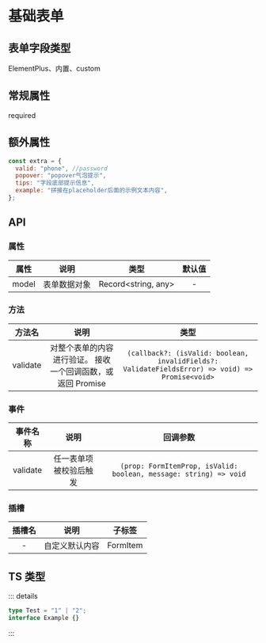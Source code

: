 <script lang="ts" setup>
import {reactive} from "vue";
const model=reactive({
  xb: 0
})
const fields=[
  {prop: 'xm',label: '姓名',required:true},
  {prop: 'zh',label: '电话',extra:{ valid: 'phone' }},
  {prop: 'mm',label: '密码',extra:{ valid: 'password' }},
  {prop:'lx',label:'类型',type: 'select',options: [
    {label: '类型0',value: 0},
    {label: '类型1',value: 1},
    {label: '类型2',value: 2}
  ]},
  {prop:'xb',label:'性别',type: 'radio-group',options: [
    {label: '未知',value: 0},
    {label: '男',value: 1},
    {label: '女',value: 2}
  ]}
]
</script>

# 基础表单

## 表单字段类型

ElementPlus、内置、custom
<BaseForm v-model="model" :fields="fields"/>

## 常规属性

required

## 额外属性

```js
const extra = {
  valid: "phone", //password
  popover: "popover气泡提示",
  tips: "字段底部提示信息",
  example: "拼接在placeholder后面的示例文本内容",
};
```

## API

### 属性

| 属性  |     说明     |        类型         | 默认值 |
| :---: | :----------: | :-----------------: | :----: |
| model | 表单数据对象 | Record<string, any> |   -    |

### 方法

|  方法名  |                            说明                             |                                              类型                                               |
| :------: | :---------------------------------------------------------: | :---------------------------------------------------------------------------------------------: |
| validate | 对整个表单的内容进行验证。 接收一个回调函数，或返回 Promise | `(callback?: (isValid: boolean, invalidFields?: ValidateFieldsError) => void) => Promise<void>` |

### 事件

| 事件名称 |          说明          |                             回调参数                              |
| :------: | :--------------------: | :---------------------------------------------------------------: |
| validate | 任一表单项被校验后触发 | `(prop: FormItemProp, isValid: boolean, message: string) => void` |

### 插槽

| 插槽名 |      说明      |  子标签  |
| :----: | :------------: | :------: |
|   -    | 自定义默认内容 | FormItem |

## TS 类型

::: details

```ts
type Test = "1" | "2";
interface Example {}
```

:::

